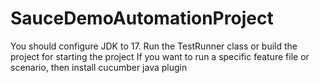 # SauceDemoAutomationProject
You should configure JDK to 17.
Run the TestRunner class or build the project for starting the project
If you want to run a specific feature file or scenario, then install cucumber java plugin
